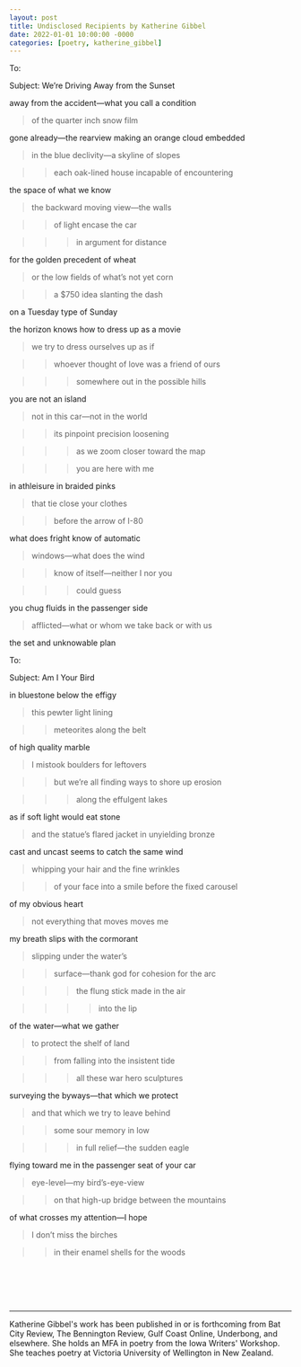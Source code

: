 ```yaml
---
layout: post
title: Undisclosed Recipients by Katherine Gibbel
date: 2022-01-01 10:00:00 -0000
categories: [poetry, katherine_gibbel]
---
```

<div class="poem">
To: 		<undisclosed recipients>

Subject: 	We’re Driving Away from the Sunset

away from the accident—what you call a condition

>of the quarter inch snow film 

gone already—the rearview making an orange cloud embedded

>in the blue declivity—a skyline of slopes

>>each oak-lined house incapable of encountering

the space of what we know

>the backward moving view—the walls

>>of light encase the car

>>>in argument for distance 

for the golden precedent of wheat

>or the low fields of what’s not yet corn

>>a $750 idea slanting the dash 

on a Tuesday type of Sunday

the horizon knows how to dress up as a movie

>we try to dress ourselves up as if

>>whoever thought of love was a friend of ours

>>>somewhere out in the possible hills

you are not an island

>not in this car—not in the world

>>its pinpoint precision loosening

>>>as we zoom closer toward the map

>>>you are here with me

in athleisure in braided pinks

>that tie close your clothes 

>>before the arrow of I-80

what does fright know of automatic

>windows—what does the wind

>>know of itself—neither I nor you

>>>could guess

you chug fluids in the passenger side

>afflicted—what or whom we take back or with us

the set and unknowable plan

To: 		<undisclosed recipients> 

Subject:	Am I Your Bird

in bluestone below the effigy 

>this pewter light lining

>>meteorites along the belt

of high quality marble

>I mistook boulders for leftovers

>>but we’re all finding ways to shore up erosion

>>>along the effulgent lakes 

as if soft light would eat stone

>and the statue’s flared jacket in unyielding bronze

cast and uncast seems to catch the same wind

>whipping your hair and the fine wrinkles 

>>of your face into a smile before the fixed carousel

of my obvious heart 

>not everything that moves moves me

my breath slips with the cormorant

>slipping under the water’s

>>surface—thank god for cohesion for the arc

>>>the flung stick made in the air

>>>>into the lip

of the water—what we gather

>to protect the shelf of land

>>from falling into the insistent tide

>>>all these war hero sculptures

surveying the byways—that which we protect

>and that which we try to leave behind

>>some sour memory in low

>>>in full relief—the sudden eagle

flying toward me in the passenger seat of your car

>eye-level—my bird’s-eye-view

>>on that high-up bridge between the mountains

of what crosses my attention—I hope

>I don’t miss the birches 

>>in their enamel shells for the woods
</div>
<br><br>
<br><br>
<hr>
Katherine Gibbel's work has been published in or is forthcoming from Bat City Review, The Bennington Review, Gulf Coast Online, Underbong, and elsewhere. She holds an MFA in poetry from the Iowa Writers' Workshop. She teaches poetry at Victoria University of Wellington in New Zealand.
